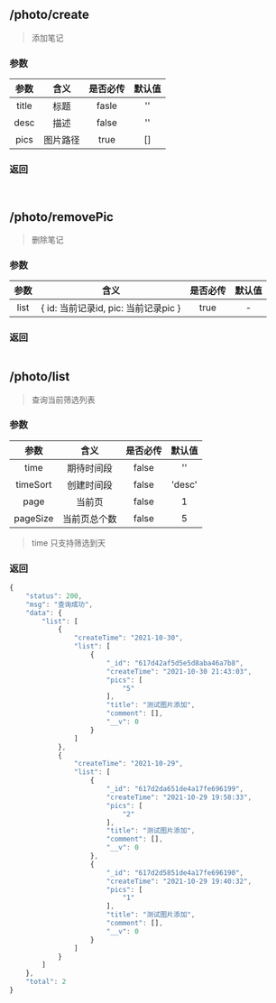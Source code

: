 ## /photo/create
> 添加笔记
### 参数

| 参数      | 含义  | 是否必传 | 默认值 |
| :---:| :---: | :----: | :---: |
| title | 标题 | fasle    | ''     |
| desc | 描述   | false   | '' |
| pics    | 图片路径   | true   | []     |

### 返回
``` js
    
```

## /photo/removePic
> 删除笔记
### 参数
| 参数 | 含义 | 是否必传 | 默认值 |
| :---:| :---: | :----: | :---: |
| list | { id: 当前记录id, pic: 当前记录pic } | true | - |
### 返回
``` js
```

## /photo/list
> 查询当前筛选列表
### 参数
| 参数 | 含义 | 是否必传 | 默认值 |
| :---:| :---: | :----: | :---: |
| time | 期待时间段 | false | '' |
| timeSort | 创建时间段 | false | 'desc' |
| page | 当前页 | false | 1 |
| pageSize | 当前页总个数 | false | 5 |
> time 只支持筛选到天
### 返回
``` js
{
    "status": 200,
    "msg": "查询成功",
    "data": {
        "list": [
            {
                "createTime": "2021-10-30",
                "list": [
                    {
                        "_id": "617d42af5d5e5d8aba46a7b8",
                        "createTime": "2021-10-30 21:43:03",
                        "pics": [
                            "5"
                        ],
                        "title": "测试图片添加",
                        "comment": [],
                        "__v": 0
                    }
                ]
            },
            {
                "createTime": "2021-10-29",
                "list": [
                    {
                        "_id": "617d2da651de4a17fe696199",
                        "createTime": "2021-10-29 19:58:33",
                        "pics": [
                            "2"
                        ],
                        "title": "测试图片添加",
                        "comment": [],
                        "__v": 0
                    },
                    {
                        "_id": "617d2d5851de4a17fe696190",
                        "createTime": "2021-10-29 19:40:32",
                        "pics": [
                            "1"
                        ],
                        "title": "测试图片添加",
                        "comment": [],
                        "__v": 0
                    }
                ]
            }
        ]
    },
    "total": 2
}
```
